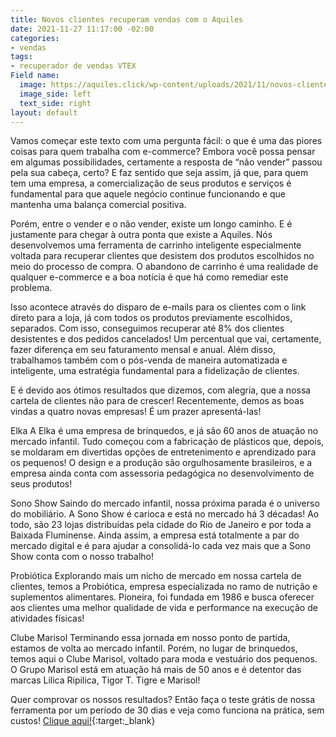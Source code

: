 ```yaml
---
title: Novos clientes recuperam vendas com o Aquiles
date: 2021-11-27 11:17:00 -02:00
categories:
- vendas
tags:
- recuperador de vendas VTEX
Field name:
  image: https://aquiles.click/wp-content/uploads/2021/11/novos-clientes-1200x480.jpg
  image_side: left
  text_side: right
layout: default
---
```


Vamos começar este texto com uma pergunta fácil: o que é uma das piores coisas para quem trabalha com e-commerce? Embora você possa pensar em algumas possibilidades, certamente a resposta de “não vender” passou pela sua cabeça, certo? E faz sentido que seja assim, já que, para quem tem uma empresa, a comercialização de seus produtos e serviços é fundamental para que aquele negócio continue funcionando e que mantenha uma balança comercial positiva. 

Porém, entre o vender e o não vender, existe um longo caminho. E é justamente para chegar à outra ponta que existe a Aquiles. Nós desenvolvemos uma ferramenta de carrinho inteligente especialmente voltada para recuperar clientes que desistem dos produtos escolhidos no meio do processo de compra. O abandono de carrinho é uma realidade de qualquer e-commerce e a boa notícia é que há como remediar este problema. 

Isso acontece através do disparo de e-mails para os clientes com o link direto para a loja, já com todos os produtos previamente escolhidos, separados. Com isso, conseguimos recuperar até 8% dos clientes desistentes e dos pedidos cancelados! Um percentual que vai, certamente, fazer diferença em seu faturamento mensal e anual. Além disso, trabalhamos também com o pós-venda de maneira automatizada e inteligente, uma estratégia fundamental para a fidelização de clientes. 

E é devido aos ótimos resultados que dizemos, com alegria, que a nossa cartela de clientes não para de crescer! Recentemente, demos as boas vindas a quatro novas empresas! É um prazer apresentá-las!

Elka
A Elka é uma empresa de brinquedos, e já são 60 anos de atuação no mercado infantil. Tudo começou com a fabricação de plásticos que, depois, se moldaram em divertidas opções de entretenimento e aprendizado para os pequenos! O design e a produção são orgulhosamente brasileiros, e a empresa ainda conta com assessoria pedagógica no desenvolvimento de seus produtos!

Sono Show
Saindo do mercado infantil, nossa próxima parada é o universo do mobiliário. A Sono Show é carioca e está no mercado há 3 décadas! Ao todo, são 23 lojas distribuídas pela cidade do Rio de Janeiro e por toda a Baixada Fluminense. Ainda assim, a empresa está totalmente a par do mercado digital e é para ajudar a consolidá-lo cada vez mais que a Sono Show conta com o nosso trabalho!

Probiótica
Explorando mais um nicho de mercado em nossa cartela de clientes, temos a Probiótica, empresa especializada no ramo de nutrição e suplementos alimentares. Pioneira, foi fundada em 1986 e busca oferecer aos clientes uma melhor qualidade de vida e performance na execução de atividades físicas!

Clube Marisol
Terminando essa jornada em nosso ponto de partida, estamos de volta ao mercado infantil. Porém, no lugar de brinquedos, temos aqui o Clube Marisol, voltado para moda e vestuário dos pequenos. O Grupo Marisol está em atuação há mais de 50 anos e é detentor das marcas Lilica Ripilica, Tigor T. Tigre e Marisol!

Quer comprovar os nossos resultados? Então faça o teste grátis de nossa ferramenta por um período de 30 dias e veja como funciona na prática, sem custos! [Clique aqui!](http://aquiles.click){:target:_blank}